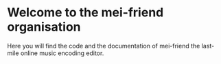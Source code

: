 # Welcome to the mei-friend organisation

Here you will find the code and the documentation of mei-friend the last-mile online music encoding editor.
